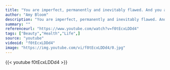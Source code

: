 ```yaml
---
title: "You are imperfect, permanently and inevitably flawed. And you are beautiful."
author: "Amy Bloom"
description: "You are imperfect, permanently and inevitably flawed. And you are beautiful. - Amy Bloom quotes from GetInspired365.com"
summary: ""
referenceurl: "https://www.youtube.com/watch?v=f0tEcxLDDd4"
tags: ["Beauty","Health","Life",]
source: "youtube"
videoid: "f0tEcxLDDd4"
image: "https://img.youtube.com/vi/f0tEcxLDDd4/0.jpg"
---
```


{{< youtube f0tEcxLDDd4 >}}
